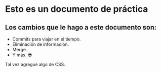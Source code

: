 # Esto es un documento de práctica
## Los cambios que le hago a este documento son:
* Commits para viajar en el tiempo.
* Eliminación de información.
* Merge.
* Y más. 😎

Tal vez agregué algo de CSS.